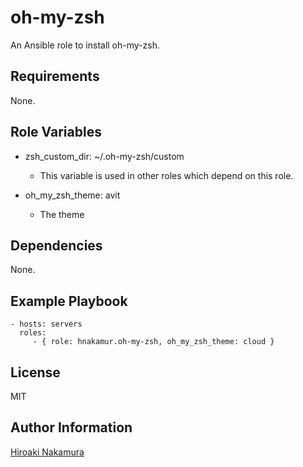 oh-my-zsh
=========

An Ansible role to install oh-my-zsh.

Requirements
------------

None.

Role Variables
--------------

- zsh_custom_dir: ~/.oh-my-zsh/custom
    - This variable is used in other roles which depend on this role.

- oh_my_zsh_theme: avit
    - The theme

Dependencies
------------

None.

Example Playbook
----------------

    - hosts: servers
      roles:
         - { role: hnakamur.oh-my-zsh, oh_my_zsh_theme: cloud }

License
-------

MIT

Author Information
------------------

[Hiroaki Nakamura]( http://hnakamur.github.io/ )
